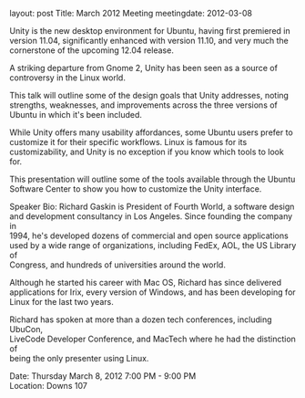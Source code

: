 layout: post
Title: March 2012 Meeting
meetingdate: 2012-03-08

Unity is the new desktop environment for Ubuntu, having first premiered in     
version 11.04, significantly enhanced with version 11.10, and very much the    
cornerstone of the upcoming 12.04 release.                                     
                                                                             
A striking departure from Gnome 2, Unity has been seen as a source of          
controversy in the Linux world.                                                
                                                                             
This talk will outline some of the design goals that Unity addresses, noting   
strengths, weaknesses, and improvements across the three versions of Ubuntu in 
which it's been included.                                                      
                                                                             
While Unity offers many usability affordances, some Ubuntu users prefer to     
customize it for their specific workflows. Linux is famous for its             
customizability, and Unity is no exception if you know which tools to look     
for.                                                                           
                                                                             
This presentation will outline some of the tools available through the Ubuntu  
Software Center to show you how to customize the Unity interface.              
                                                                             
Speaker Bio: Richard Gaskin is President of Fourth World, a software design    
and development consultancy in Los Angeles. Since founding the company in      
1994, he's developed dozens of commercial and open source applications used by 
a wide range of organizations, including FedEx, AOL, the US Library of         
Congress, and hundreds of universities around the world.                       
                                                                             
Although he started his career with Mac OS, Richard has since delivered        
applications for Irix, every version of Windows, and has been developing for   
Linux for the last two years.                                                  
                                                                             
Richard has spoken at more than a dozen tech conferences, including UbuCon,    
LiveCode Developer Conference, and MacTech where he had the distinction of     
being the only presenter using Linux.                                          
                                                                             
Date: Thursday March 8, 2012 7:00 PM - 9:00 PM                                   
Location: Downs 107                                         
